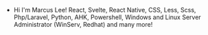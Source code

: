  - Hi I'm Marcus Lee! React, Svelte, React Native, CSS, Less, Scss, Php/Laravel, Python, AHK, Powershell, Windows and Linux Server Administrator (WinServ, Redhat) and many more!
